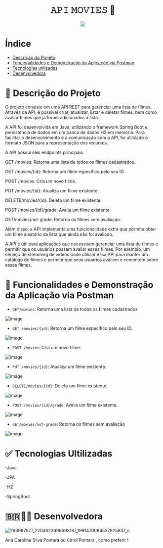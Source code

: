 <h1 align="center"> 𝙰𝙿𝙸 𝙼𝙾𝚅𝙸𝙴𝚂 🎦</h1>
<p align="center">
<img src="http://img.shields.io/static/v1?label=STATUS&message=EM%20DPRONTO&color=GREEN&style=for-the-badge"/>
</p>

# Índice 
* [Descrição do Projeto](#descrição-do-projeto)
* [Funcionalidades e Demonstração da Aplicação via Postman](#funcionalidades-e-demonstração-da-aplicação)
* [Tecnologias utilizadas](#tecnologias-utilizadas)
* [Desenvolvedora](#desenvolvedoras)

# 🎦 Descrição do Projeto
O projeto consiste em uma API REST para gerenciar uma lista de filmes. Através da API, é possível criar, atualizar, listar e deletar filmes, bem como avaliar filmes que já foram adicionados à lista.

A API foi desenvolvida em Java, utilizando o framework Spring Boot e persistência de dados em um banco de dados H2 em memória. Para facilitar o desenvolvimento e a comunicação com a API, foi utilizado o formato JSON para a representação dos recursos.

A API possui seis endpoints principais:

GET /movies: Retorna uma lista de todos os filmes cadastrados.

GET /movies/{id}: Retorna um filme específico pelo seu ID.

POST /movies: Cria um novo filme.

PUT /movies/{id}: Atualiza um filme existente.

DELETE/movies/{id}: Deleta um filme existente.

POST /movies/{id}/grade: Avalia um filme existente

GET/movies/not-grade: Retorna os filmes sem avaliação.

Além disso, a API implementa uma funcionalidade extra que permite obter um filme aleatório da lista que ainda não foi avaliado.

A API é útil para aplicações que necessitam gerenciar uma lista de filmes e permitir que os usuários possam avaliar esses filmes. Por exemplo, um serviço de streaming de vídeos pode utilizar essa API para manter um catálogo de filmes e permitir que seus usuários avaliem e comentem sobre esses filmes.

# :hammer: Funcionalidades e Demonstração da Aplicação via Postman

- `GET/movies`: Retorna uma lista de todos os filmes cadastrados

![image](https://user-images.githubusercontent.com/111318380/222981009-43e058b7-e411-42ba-b128-383a7ee56420.png)

- `GET /movies/{id}`: Retorna um filme específico pelo seu ID.

![image](https://user-images.githubusercontent.com/111318380/222981038-893004a7-d5c8-4bd5-9688-8bba7a6bc23e.png)

- `POST /movies`: Cria um novo filme.

![image](https://user-images.githubusercontent.com/111318380/222981026-f7ca0cfb-f1b6-409d-8183-b77cc97619c3.png)

- `PUT /movies/{id}`: Atualiza um filme existente.

![image](https://user-images.githubusercontent.com/111318380/222981048-2bdfc43e-6c62-472f-9134-aa22f731beda.png)

- `DELETE/movies/{id}`: Deleta um filme existente.

![image](https://user-images.githubusercontent.com/111318380/222981056-6542fd65-383d-470e-b942-0c26cb50f089.png)

- `POST /movies/{id}/grade`: Avalia um filme existente.

![image](https://user-images.githubusercontent.com/111318380/222981072-575f9df1-b89c-4ad9-ad1a-ef5f7d871b00.png)

- `GET/movies/not-grade`: Retorna os filmes sem avaliação

![image](https://user-images.githubusercontent.com/111318380/222981171-e0d6770b-680f-4218-a367-76f819f4caea.png)

# ✅ Tecnologias Ultilizadas
-Java 

-JPA

-H2

-SpringBoot

# 🇧🇷👩‍💻 Desenvolvedora 

![293987977_2204623699693187_1991470084537925837_n](https://user-images.githubusercontent.com/111318380/222981662-3d584f73-6974-4432-a5be-e96a37ab133f.jpg)

Ana Caroline Silva Pontara ou Carol Pontara , como preferir !
